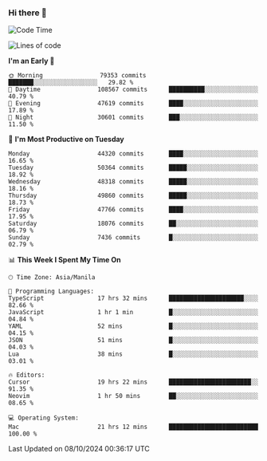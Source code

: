 ### Hi there 👋

<!--START_SECTION:waka-->
![Code Time](http://img.shields.io/badge/Code%20Time-5%2C630%20hrs%202%20mins-blue)

![Lines of code](https://img.shields.io/badge/From%20Hello%20World%20I%27ve%20Written-119.0%20million%20lines%20of%20code-blue)

**I'm an Early 🐤** 

```text
🌞 Morning                79353 commits       ███████░░░░░░░░░░░░░░░░░░   29.82 % 
🌆 Daytime                108567 commits      ██████████░░░░░░░░░░░░░░░   40.79 % 
🌃 Evening                47619 commits       ████░░░░░░░░░░░░░░░░░░░░░   17.89 % 
🌙 Night                  30601 commits       ███░░░░░░░░░░░░░░░░░░░░░░   11.50 % 
```
📅 **I'm Most Productive on Tuesday** 

```text
Monday                   44320 commits       ████░░░░░░░░░░░░░░░░░░░░░   16.65 % 
Tuesday                  50364 commits       █████░░░░░░░░░░░░░░░░░░░░   18.92 % 
Wednesday                48318 commits       █████░░░░░░░░░░░░░░░░░░░░   18.16 % 
Thursday                 49860 commits       █████░░░░░░░░░░░░░░░░░░░░   18.73 % 
Friday                   47766 commits       ████░░░░░░░░░░░░░░░░░░░░░   17.95 % 
Saturday                 18076 commits       ██░░░░░░░░░░░░░░░░░░░░░░░   06.79 % 
Sunday                   7436 commits        █░░░░░░░░░░░░░░░░░░░░░░░░   02.79 % 
```


📊 **This Week I Spent My Time On** 

```text
🕑︎ Time Zone: Asia/Manila

💬 Programming Languages: 
TypeScript               17 hrs 32 mins      █████████████████████░░░░   82.66 % 
JavaScript               1 hr 1 min          █░░░░░░░░░░░░░░░░░░░░░░░░   04.84 % 
YAML                     52 mins             █░░░░░░░░░░░░░░░░░░░░░░░░   04.15 % 
JSON                     51 mins             █░░░░░░░░░░░░░░░░░░░░░░░░   04.03 % 
Lua                      38 mins             █░░░░░░░░░░░░░░░░░░░░░░░░   03.01 % 

🔥 Editors: 
Cursor                   19 hrs 22 mins      ███████████████████████░░   91.35 % 
Neovim                   1 hr 50 mins        ██░░░░░░░░░░░░░░░░░░░░░░░   08.65 % 

💻 Operating System: 
Mac                      21 hrs 12 mins      █████████████████████████   100.00 % 
```


 Last Updated on 08/10/2024 00:36:17 UTC
<!--END_SECTION:waka-->


<!--
**rad182/rad182** is a ✨ _special_ ✨ repository because its `README.md` (this file) appears on your GitHub profile.

Here are some ideas to get you started:

- 🔭 I’m currently working on ...
- 🌱 I’m currently learning ...
- 👯 I’m looking to collaborate on ...
- 🤔 I’m looking for help with ...
- 💬 Ask me about ...
- 📫 How to reach me: ...
- 😄 Pronouns: ...
- ⚡ Fun fact: ...
-->
